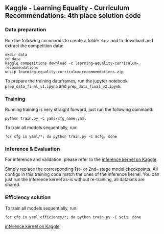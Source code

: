 ## Kaggle - Learning Equality - Curriculum Recommendations: 4th place solution code

### Data preparation

Run the following commands to create a folder `data` and to download and extract the competition data:
```
mkdir data
cd data
kaggle competitions download -c learning-equality-curriculum-recommendations
unzip learning-equality-curriculum-recommendations.zip
```

To prepare the training dataframes, run the jupyter notebook `prep_data_final_v1.ipynb` and `prep_data_final_v2.ipynb`.

### Training

Running training is very straight forward, just run the following command:

`python train.py -C yaml/cfg_name.yaml`

To train all models sequentially, run:

`for cfg in yaml/*; do python train.py -C $cfg; done`

### Inference & Evaluation

For inference and validation, please refer to the [inference kernel on Kaggle](https://www.kaggle.com/code/ilu000/curriculum-4th-place-solution).

Simply replace the corresponding 1st- or 2nd- stage model checkpoints. 
All configs in this training code match the ones of the inference kernel.
You can just run the inference kernel as-is without re-training, all datasets are shared.

### Efficiency solution

To train all models sequentially, run:

`for cfg in yaml_efficiency/*; do python train.py -C $cfg; done`

[inference kernel on Kaggle](https://www.kaggle.com/code/philippsinger/efficiency-blend-v1)
